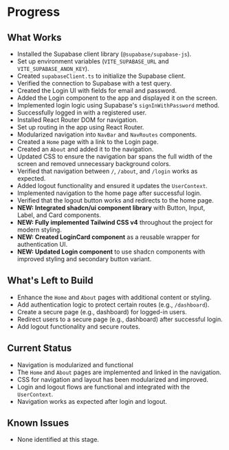 # Progress

## What Works

- Installed the Supabase client library (`@supabase/supabase-js`).
- Set up environment variables (`VITE_SUPABASE_URL` and `VITE_SUPABASE_ANON_KEY`).
- Created `supabaseClient.ts` to initialize the Supabase client.
- Verified the connection to Supabase with a test query.
- Created the Login UI with fields for email and password.
- Added the Login component to the app and displayed it on the screen.
- Implemented login logic using Supabase's `signInWithPassword` method.
- Successfully logged in with a registered user.
- Installed React Router DOM for navigation.
- Set up routing in the app using React Router.
- Modularized navigation into `NavBar` and `NavRoutes` components.
- Created a `Home` page with a link to the Login page.
- Created an `About` and added it to the navigation.
- Updated CSS to ensure the navigation bar spans the full width of the screen and removed unnecessary background colors.
- Verified that navigation between `/`, `/about`, and `/login` works as expected.
- Added logout functionality and ensured it updates the `UserContext`.
- Implemented navigation to the home page after successful login.
- Verified that the logout button works and redirects to the home page.
- **NEW: Integrated shadcn/ui component library** with Button, Input, Label, and Card components.
- **NEW: Fully implemented Tailwind CSS v4** throughout the project for modern styling.
- **NEW: Created LoginCard component** as a reusable wrapper for authentication UI.
- **NEW: Updated Login component** to use shadcn components with improved styling and secondary button variant.

## What's Left to Build

- Enhance the `Home` and `About` pages with additional content or styling.
- Add authentication logic to protect certain routes (e.g., `/dashboard`).
- Create a secure page (e.g., dashboard) for logged-in users.
- Redirect users to a secure page (e.g., dashboard) after successful login.
- Add logout functionality and secure routes.

## Current Status

- Navigation is modularized and functional
- The `Home` and `About` pages are implemented and linked in the navigation.
- CSS for navigation and layout has been modularized and improved.
- Login and logout flows are functional and integrated with the `UserContext`.
- Navigation works as expected after login and logout.

## Known Issues

- None identified at this stage.
